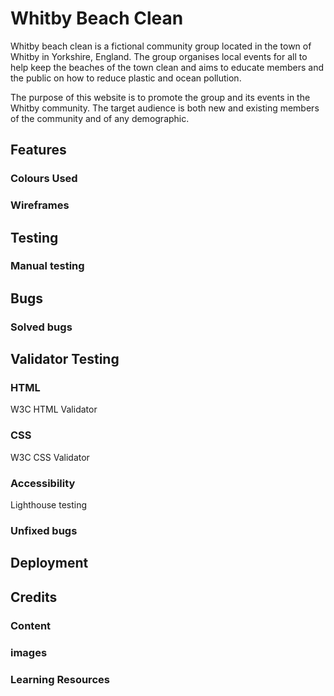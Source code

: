 # Whitby Beach Clean

Whitby beach clean is a fictional community group located in the town of Whitby in Yorkshire, England. The group organises local events for all to help keep the beaches of the town clean and aims to educate members and the public on how to reduce plastic and ocean pollution.

The purpose of this website is to promote the group and its events in the Whitby community. The target audience is both new and existing members of the community and of any demographic.

## Features
### Colours Used
### Wireframes
## Testing
### Manual testing
## Bugs
### Solved bugs
## Validator Testing
### HTML

W3C HTML Validator

### CSS

W3C CSS Validator

### Accessibility

Lighthouse testing

### Unfixed bugs

## Deployment

## Credits
### Content
### images
### Learning Resources
